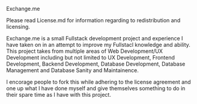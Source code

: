 Exchange.me

Please read License.md for information regarding to redistribution and licensing.

Exchange.me is a small Fullstack development project and experience I have taken on in an attempt to improve my Fullstacl knowledge and ability.
This project takes from multiple areas of Web Development/UX Development including but not limited to UX Development, Frontend Development, Backend Development, Database Development, Database Management and Database Sanity and Maintainence.

I encorage people to fork this while adhering to the license agreement and one up what I have done myself and give themselves something to do in their spare time as I have with this project.